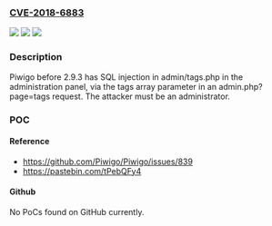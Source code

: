 ### [CVE-2018-6883](https://cve.mitre.org/cgi-bin/cvename.cgi?name=CVE-2018-6883)
![](https://img.shields.io/static/v1?label=Product&message=n%2Fa&color=blue)
![](https://img.shields.io/static/v1?label=Version&message=n%2Fa&color=blue)
![](https://img.shields.io/static/v1?label=Vulnerability&message=n%2Fa&color=brighgreen)

### Description

Piwigo before 2.9.3 has SQL injection in admin/tags.php in the administration panel, via the tags array parameter in an admin.php?page=tags request. The attacker must be an administrator.

### POC

#### Reference
- https://github.com/Piwigo/Piwigo/issues/839
- https://pastebin.com/tPebQFy4

#### Github
No PoCs found on GitHub currently.

